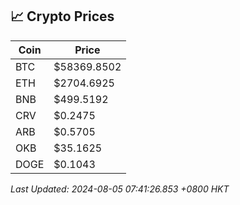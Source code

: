 ## 📈 Crypto Prices

| Coin | Price |
| ---- | ----- |
| BTC | $58369.8502 |
| ETH | $2704.6925 |
| BNB | $499.5192 |
| CRV | $0.2475 |
| ARB | $0.5705 |
| OKB | $35.1625 |
| DOGE | $0.1043 |

_Last Updated: 2024-08-05 07:41:26.853 +0800 HKT_